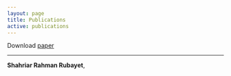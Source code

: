 ```yaml
---
layout: page
title: Publications
active: publications
---
```


Download [paper]()

___

**Shahriar Rahman Rubayet**, 
